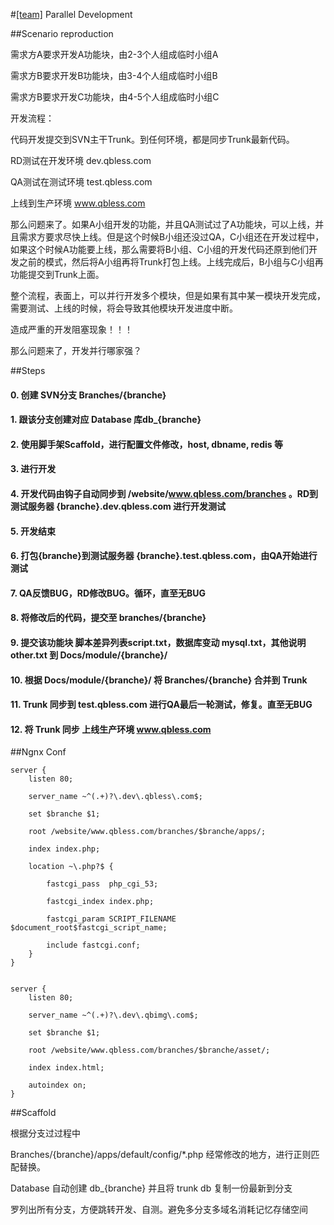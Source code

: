 #[[team]](/#team) Parallel Development

##Scenario reproduction

需求方A要求开发A功能块，由2-3个人组成临时小组A

需求方B要求开发B功能块，由3-4个人组成临时小组B

需求方B要求开发C功能块，由4-5个人组成临时小组C

开发流程：

代码开发提交到SVN主干Trunk。到任何环境，都是同步Trunk最新代码。

RD测试在开发环境 dev.qbless.com

QA测试在测试环境 test.qbless.com

上线到生产环境 www.qbless.com

那么问题来了。如果A小组开发的功能，并且QA测试过了A功能块，可以上线，并且需求方要求尽快上线。但是这个时候B小组还没过QA，C小组还在开发过程中，如果这个时候A功能要上线，那么需要将B小组、C小组的开发代码还原到他们开发之前的模式，然后将A小组再将Trunk打包上线。上线完成后，B小组与C小组再功能提交到Trunk上面。

整个流程，表面上，可以并行开发多个模块，但是如果有其中某一模块开发完成，需要测试、上线的时候，将会导致其他模块开发进度中断。

造成严重的开发阻塞现象！！！

那么问题来了，开发并行哪家强？

##Steps

#### 0. 创建 SVN分支 Branches/{branche}

#### 1. 跟该分支创建对应 Database 库db_{branche}

#### 2. 使用脚手架Scaffold，进行配置文件修改，host, dbname, redis 等

#### 3. 进行开发

#### 4. 开发代码由钩子自动同步到 /website/www.qbless.com/branches 。RD到测试服务器 {branche}.dev.qbless.com 进行开发测试

#### 5. 开发结束

#### 6. 打包{branche}到测试服务器 {branche}.test.qbless.com，由QA开始进行测试

#### 7. QA反馈BUG，RD修改BUG。循环，直至无BUG

#### 8. 将修改后的代码，提交至 branches/{branche}

#### 9. 提交该功能块 脚本差异列表script.txt，数据库变动 mysql.txt，其他说明 other.txt 到 Docs/module/{branche}/

#### 10. 根据 Docs/module/{branche}/ 将 Branches/{branche} 合并到 Trunk

#### 11. Trunk 同步到 test.qbless.com 进行QA最后一轮测试，修复。直至无BUG

#### 12. 将 Trunk 同步 上线生产环境 www.qbless.com

##Ngnx Conf

```
server {
    listen 80;

    server_name ~^(.+)?\.dev\.qbless\.com$;

    set $branche $1;

    root /website/www.qbless.com/branches/$branche/apps/;

    index index.php;

    location ~\.php?$ {

        fastcgi_pass  php_cgi_53;

        fastcgi_index index.php;

        fastcgi_param SCRIPT_FILENAME $document_root$fastcgi_script_name;

        include fastcgi.conf;
    }
}


server {
    listen 80;

    server_name ~^(.+)?\.dev\.qbimg\.com$;

    set $branche $1;

    root /website/www.qbless.com/branches/$branche/asset/;

    index index.html;

    autoindex on;
}
```

##Scaffold

根据分支过过程中

Branches/{branche}/apps/default/config/*.php 经常修改的地方，进行正则匹配替换。

Database 自动创建 db_{branche} 并且将 trunk db 复制一份最新到分支

罗列出所有分支，方便跳转开发、自测。避免多分支多域名消耗记忆存储空间
